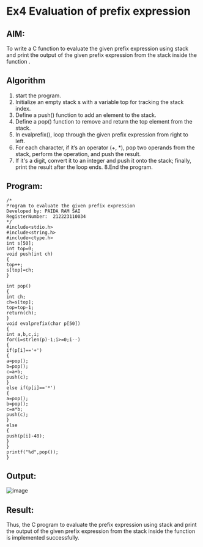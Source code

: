 # Ex4 Evaluation of prefix expression

## AIM:
To write a C function to evaluate the given prefix expression using stack and print the output of the given prefix expression from the stack inside the function . 

## Algorithm
1. start the program.
2. Initialize an empty stack s with a variable top for tracking the stack index.
3. Define a push() function to add an element to the stack.
4. Define a pop() function to remove and return the top element from the stack.
5. In evalprefix(), loop through the given prefix expression from right to left.
6. For each character, if it’s an operator (+, *), pop two operands from the stack, perform the operation, and push the result.
7. If it's a digit, convert it to an integer and push it onto the stack; finally, print the result after the loop ends.
8.End the program.

## Program:
```
/*
Program to evaluate the given prefix expression
Developed by: PAIDA RAM SAI
RegisterNumber:  212223110034
*/
#include<stdio.h> 
#include<string.h> 
#include<ctype.h> 
int s[50]; 
int top=0; 
void push(int ch) 
{ 
top++; 
s[top]=ch; 
} 
 
int pop() 
{ 
int ch; 
ch=s[top]; 
top=top-1; 
return(ch); 
} 
void evalprefix(char p[50]) 
{ 
int a,b,c,i; 
for(i=strlen(p)-1;i>=0;i--) 
{ 
if(p[i]=='+') 
{ 
a=pop(); 
b=pop(); 
c=a+b; 
push(c); 
} 
else if(p[i]=='*') 
{ 
a=pop(); 
b=pop(); 
c=a*b; 
push(c); 
} 
else 
{ 
push(p[i]-48); 
} 
} 
printf("%d",pop()); 
}
```

## Output:

![image](https://github.com/user-attachments/assets/86d2fdd6-4f8a-4548-9830-419a0c5cf59a)


## Result:
Thus, the C program to evaluate the prefix expression using stack and print the output of the given prefix expression from the stack inside the function is implemented successfully.
